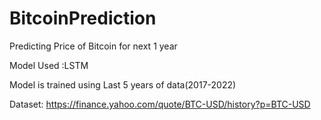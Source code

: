 # BitcoinPrediction
Predicting Price of Bitcoin for next 1 year

Model Used :LSTM

Model is trained using Last 5 years of data(2017-2022)

Dataset: https://finance.yahoo.com/quote/BTC-USD/history?p=BTC-USD
